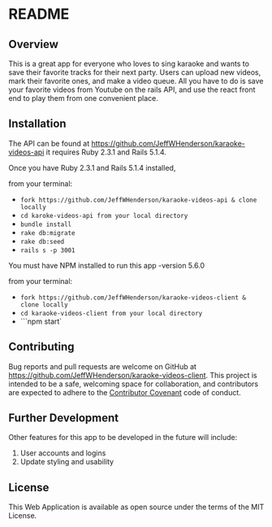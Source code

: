 # README

## Overview

This is a great app for everyone who loves to sing karaoke and wants to save their favorite tracks for their next party. Users can upload new videos, mark their favorite ones, and make a video queue. All you have to do is save your favorite videos from Youtube on the rails API, and use the react front end to play them from one convenient place.

## Installation

The API can be found at https://github.com/JeffWHenderson/karaoke-videos-api
it requires Ruby 2.3.1 and Rails 5.1.4.

Once you have Ruby 2.3.1 and Rails 5.1.4 installed,

from your terminal:
* ```fork https://github.com/JeffWHenderson/karaoke-videos-api & clone locally```
* ```cd karoke-videos-api from your local directory```
* ```bundle install```
* ```rake db:migrate```
* ```rake db:seed```
* ```rails s -p 3001```

You must have NPM installed to run this app -version 5.6.0

from your terminal:
* ```fork https://github.com/JeffWHenderson/karaoke-videos-client & clone locally```
* ```cd karaoke-videos-client from your local directory```
* ```npm start`


## Contributing

Bug reports and pull requests are welcome on GitHub at  https://github.com/JeffWHenderson/karaoke-videos-client. This project is intended to be a safe, welcoming space for collaboration, and contributors are expected to adhere to the [Contributor Covenant](http://contributor-covenant.org) code of conduct.

##  Further Development
Other features for this app to be developed in the future will include:
  1. User accounts and logins
  2. Update styling and usability

## License

This Web Application is available as open source under the terms of the MIT License.

